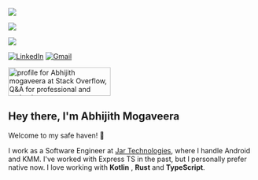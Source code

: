 ![](https://komarev.com/ghpvc/?username=AbhijithMogaveera&style=for-the-badge&color=000000)

[![](https://img.shields.io/twitter/follow/thelumiereguy?style=for-the-badge&color=09f&labelColor=black&logo=twitter&label=@abhijith__99)](https://twitter.com/abhijith__99)

![](https://img.shields.io/github/stars/AbhijithMogaveera?color=09f&label=Stars%20Earned&logo=github&style=for-the-badge&labelColor=black)

[![LinkedIn](https://img.shields.io/badge/LinkedIn-09f?style=for-the-badge&logo=linkedin&logoColor=white)](https://www.linkedin.com/in/abhijith-mogaveera-822308199/) [![Gmail](https://img.shields.io/badge/Gmail-D14836?style=for-the-badge&logo=gmail&logoColor=white)](mailto:abhialur8898@gmail.com)

<a href="https://stackoverflow.com/users/8370216/abhijith-mogaveera"><img src="https://stackoverflow.com/users/flair/8370216.png?theme=clean" width="208" height="58" alt="profile for Abhijith mogaveera at Stack Overflow, Q&amp;A for professional and enthusiast programmers" title="profile for Abhijith mogaveera at Stack Overflow, Q&amp;A for professional and enthusiast programmers"></a>

## Hey there, I'm **Abhijith Mogaveera**

Welcome to my safe haven! :wave:

I work as a Software Engineer at [Jar Technologies](https://www.myjar.app/), where I handle Android and KMM. I've worked with Express TS in the past, but I personally prefer native now. I love working with **Kotlin** , **Rust** and **TypeScript**. 
